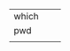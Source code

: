 |       |      |      |
| ----- | ---- | ---- |
| which |      |      |
| pwd   |      |      |
|       |      |      |

